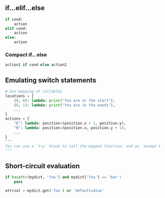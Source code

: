 
## if...elif...else
```python
if cond:
	action
elif cond:
	action
else:
	action
```

### Compact if...else
```python
action1 if cond else action2
```

## Emulating switch statements
```python
# Use mapping of callables
locations = {
	(0, 0): lambda: print("You are at the start"),
	(0, 1): lambda: print("You are in the woods"),
	...
}
actions = {
	"E": lambda: position=(position.x + 1, position.y),
	"N": lambda: position=(position.x, position.y + 1),
	...
}
"""
You can use a `try` block to call the mapped function, and an `except KeyError` to catch unmapped values like with a switch 'else' clause.
"""
```

## Short-circuit evaluation
```python
if hasattr(mydict, 'foo') and mydict['foo'] == 'bar':
	pass

attrval = mydict.get('foo') or 'defaultvalue'
```
